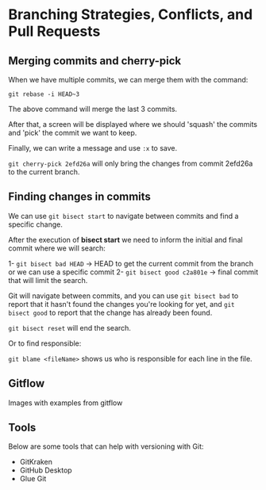 # Branching Strategies, Conflicts, and Pull Requests

## Merging commits and cherry-pick

When we have multiple commits, we can merge them with the command:

`git rebase -i HEAD~3`

The above command will merge the last 3 commits.

After that, a screen will be displayed where we should 'squash' the commits and 'pick' the commit we want to keep.

Finally, we can write a message and use `:x` to save.

`git cherry-pick 2efd26a` will only bring the changes from commit 2efd26a to the current branch.

## Finding changes in commits

We can use `git bisect start` to navigate between commits and find a specific change.

After the execution of **bisect start** we need to inform the initial and final commit where we will search:

1- `git bisect bad HEAD` -> HEAD to get the current commit from the branch or we can use a specific commit
2- `git bisect good c2a801e` -> final commit that will limit the search.

Git will navigate between commits, and you can use `git bisect bad` to report that it hasn't found the changes you're looking for yet, and `git bisect good` to report that the change has already been found.

`git bisect reset` will end the search.

Or to find responsible:

`git blame <fileName>` shows us who is responsible for each line in the file.

## Gitflow

Images with examples from gitflow

## Tools

Below are some tools that can help with versioning with Git:

- GitKraken
- GitHub Desktop
- Glue Git
